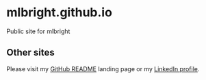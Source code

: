 # mlbright.github.io

Public site for mlbright

## Other sites

Please visit my [GitHub README][readme] landing page or my [LinkedIn profile][linkedin].

[linkedin]: https://www.linkedin.com/in/martinbright/
[readme]: https://github.com/mlbright
